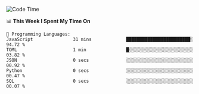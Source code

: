 <!--START_SECTION:waka-->
![Code Time](http://img.shields.io/badge/Code%20Time-997%20hrs%2011%20mins-blue)

📊 **This Week I Spent My Time On** 

```text
💬 Programming Languages: 
JavaScript               31 mins             ████████████████████████░   94.72 % 
TOML                     1 min               █░░░░░░░░░░░░░░░░░░░░░░░░   03.82 % 
JSON                     0 secs              ░░░░░░░░░░░░░░░░░░░░░░░░░   00.92 % 
Python                   0 secs              ░░░░░░░░░░░░░░░░░░░░░░░░░   00.47 % 
SQL                      0 secs              ░░░░░░░░░░░░░░░░░░░░░░░░░   00.07 % 
```


<!--END_SECTION:waka-->